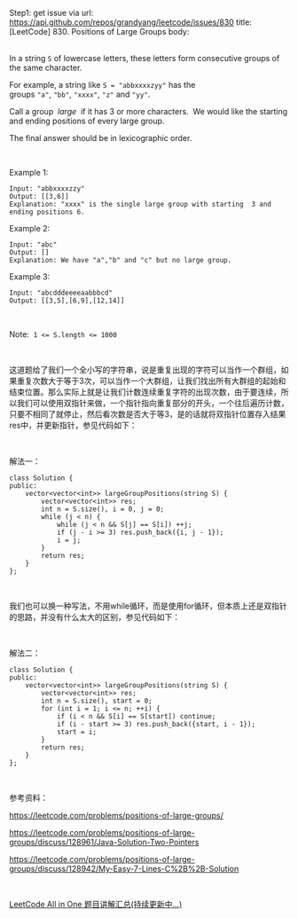 Step1: get issue via url: https://api.github.com/repos/grandyang/leetcode/issues/830 
 title:[LeetCode] 830. Positions of Large Groups 
 body:  
  

In a string `S` of lowercase letters, these letters form consecutive groups of the same character.

For example, a string like `S = "abbxxxxzyy"` has the groups `"a"`, `"bb"`, `"xxxx"`, `"z"` and `"yy"`.

Call a group  _large_  if it has 3 or more characters.  We would like the starting and ending positions of every large group.

The final answer should be in lexicographic order.

 

Example 1:
    
    
    Input: "abbxxxxzzy"
    Output: [[3,6]]
    Explanation: "xxxx" is the single large group with starting  3 and ending positions 6.
    

Example 2:
    
    
    Input: "abc"
    Output: []
    Explanation: We have "a","b" and "c" but no large group.
    

Example 3:
    
    
    Input: "abcdddeeeeaabbbcd"
    Output: [[3,5],[6,9],[12,14]]

 

Note:  `1 <= S.length <= 1000`

 

这道题给了我们一个全小写的字符串，说是重复出现的字符可以当作一个群组，如果重复次数大于等于3次，可以当作一个大群组，让我们找出所有大群组的起始和结束位置。那么实际上就是让我们计数连续重复字符的出现次数，由于要连续，所以我们可以使用双指针来做，一个指针指向重复部分的开头，一个往后遍历计数，只要不相同了就停止，然后看次数是否大于等3，是的话就将双指针位置存入结果res中，并更新指针，参见代码如下：

 

解法一：
    
    
    class Solution {
    public:
        vector<vector<int>> largeGroupPositions(string S) {
            vector<vector<int>> res;
            int n = S.size(), i = 0, j = 0;
            while (j < n) {
                while (j < n && S[j] == S[i]) ++j;
                if (j - i >= 3) res.push_back({i, j - 1});
                i = j;
            }
            return res;
        }
    };

 

我们也可以换一种写法，不用while循环，而是使用for循环，但本质上还是双指针的思路，并没有什么太大的区别，参见代码如下：

 

解法二：
    
    
    class Solution {
    public:
        vector<vector<int>> largeGroupPositions(string S) {
            vector<vector<int>> res;
            int n = S.size(), start = 0;
            for (int i = 1; i <= n; ++i) {
                if (i < n && S[i] == S[start]) continue;
                if (i - start >= 3) res.push_back({start, i - 1});
                start = i;
            }
            return res;
        }
    };

 

参考资料：

<https://leetcode.com/problems/positions-of-large-groups/>

<https://leetcode.com/problems/positions-of-large-groups/discuss/128961/Java-Solution-Two-Pointers>

<https://leetcode.com/problems/positions-of-large-groups/discuss/128942/My-Easy-7-Lines-C%2B%2B-Solution>

 

[LeetCode All in One 题目讲解汇总(持续更新中...)](http://www.cnblogs.com/grandyang/p/4606334.html)
